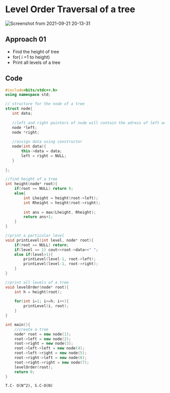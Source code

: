 # Level Order Traversal of a tree

![Screenshot from 2021-09-21 20-13-31](https://user-images.githubusercontent.com/42698268/134199852-8bcb16aa-4396-4eea-b975-f2ab6f33f2f5.png)



## Approach 01
* Find the height of tree
* for( i =1 to height)
* Print all levels of a tree


## Code
```cpp
#include<bits/stdc++.h>
using namespace std;

// structure for the node of a tree
struct node{
   int data;
   
   //left and right pointers of node will contain the adress of left and right child nodes
   node *left;
   node *right;
   
   //assign data using constructor
   node(int data){
       this->data = data;
       left = right = NULL;
   }
   
};

//find height of a tree
int height(node* root){
    if(root == NULL) return 0;
    else{
        int Lheight = height(root->left);
        int Rheight = height(root->right);
        
        int ans = max(Lheight, Rheight);
        return ans+1;
    }
}

//print a particular level
void printLevel(int level, node* root){
    if(root == NULL) return;
    if(level == 1) cout<<root->data<<" ";
    else if(level>1){
        printLevel(level-1, root->left);
        printLevel(level-1, root->right);
    }
}

//print all levels of a tree
void levelOrder(node* root){
    int h = height(root);
    
    for(int i=1; i<=h; i++){
        printLevel(i, root);
    }
}

int main(){
    //create a tree
    node* root = new node(1);
    root->left = new node(2);
    root->right = new node(3);
    root->left->left = new node(4);
    root->left->right = new node(5);
    root->right->left = new node(6);
    root->right->right = new node(7);
    levelOrder(root);
    return 0;
}
```
```T.C- O(N^2), S.C-O(N) ```



